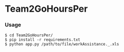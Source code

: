 # Team2GoHoursPer

### Usage

```
$ cd Team2GoHoursPer/
$ pip install -r requirements.txt
$ python app.py /path/to/file/workAssistance._.xls
```